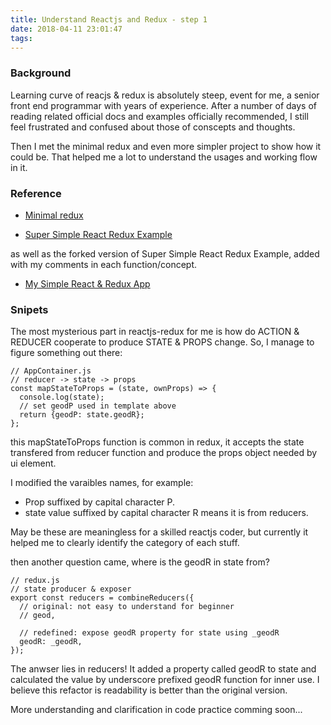 ```yaml
---
title: Understand Reactjs and Redux - step 1
date: 2018-04-11 23:01:47
tags:
---
```


### Background

Learning curve of reacjs & redux is absolutely steep, event for me, a senior front end programmar with years of experience. After a number of days of reading related official docs and examples officially recommended, I still feel frustrated and confused about those of conscepts and thoughts.

Then I met the minimal redux and even more simpler project to show how it could be. That helped me a lot to understand the usages and working flow in it.


### Reference

- [Minimal redux](https://redux-minimal.js.org/)

- [Super Simple React Redux Example
](http://blog.tylerbuchea.com/super-simple-react-redux-application-example/)


as well as the forked version of Super Simple React Redux Example, added with my comments in each function/concept.

- [My Simple React & Redux App](https://github.com/lwz7512/my-simple-app)


### Snipets

The most mysterious part in reactjs-redux for me is how do ACTION & REDUCER cooperate to produce STATE & PROPS change. So, I manage to figure something out there:

```
// AppContainer.js
// reducer -> state -> props
const mapStateToProps = (state, ownProps) => {
  console.log(state);
  // set geodP used in template above
  return {geodP: state.geodR};
};
```

this mapStateToProps function is common in redux, it accepts the state transfered from reducer function and produce the props object needed by ui element.

I modified the varaibles names, for example:

- Prop suffixed by capital character P.
- state value suffixed by capital character R means it is from reducers.

May be these are meaningless for a skilled reactjs coder, but currently it helped me to clearly identify the category of each stuff.


then another question came, where is the geodR in state from?


```
// redux.js
// state producer & exposer
export const reducers = combineReducers({
  // original: not easy to understand for beginner
  // geod,

  // redefined: expose geodR property for state using _geodR
  geodR: _geodR,
});

```

The anwser lies in reducers! It added a property called geodR to state and calculated the value by underscore prefixed geodR function for inner use. I believe this refactor is readability is better than the original version.


More understanding and clarification in code practice comming soon...
